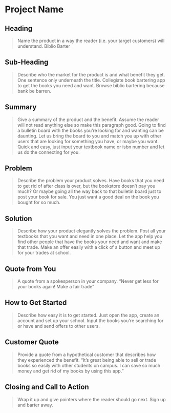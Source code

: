 # Project Name #

<!-- 
> This material was originally posted [here](http://www.quora.com/What-is-Amazons-approach-to-product-development-and-product-management). It is reproduced here for posterities sake.

There is an approach called "working backwards" that is widely used at Amazon. They work backwards from the customer, rather than starting with an idea for a product and trying to bolt customers onto it. While working backwards can be applied to any specific product decision, using this approach is especially important when developing new products or features.

For new initiatives a product manager typically starts by writing an internal press release announcing the finished product. The target audience for the press release is the new/updated product's customers, which can be retail customers or internal users of a tool or technology. Internal press releases are centered around the customer problem, how current solutions (internal or external) fail, and how the new product will blow away existing solutions.

If the benefits listed don't sound very interesting or exciting to customers, then perhaps they're not (and shouldn't be built). Instead, the product manager should keep iterating on the press release until they've come up with benefits that actually sound like benefits. Iterating on a press release is a lot less expensive than iterating on the product itself (and quicker!).

If the press release is more than a page and a half, it is probably too long. Keep it simple. 3-4 sentences for most paragraphs. Cut out the fat. Don't make it into a spec. You can accompany the press release with a FAQ that answers all of the other business or execution questions so the press release can stay focused on what the customer gets. My rule of thumb is that if the press release is hard to write, then the product is probably going to suck. Keep working at it until the outline for each paragraph flows. 

Oh, and I also like to write press-releases in what I call "Oprah-speak" for mainstream consumer products. Imagine you're sitting on Oprah's couch and have just explained the product to her, and then you listen as she explains it to her audience. That's "Oprah-speak", not "Geek-speak".

Once the project moves into development, the press release can be used as a touchstone; a guiding light. The product team can ask themselves, "Are we building what is in the press release?" If they find they're spending time building things that aren't in the press release (overbuilding), they need to ask themselves why. This keeps product development focused on achieving the customer benefits and not building extraneous stuff that takes longer to build, takes resources to maintain, and doesn't provide real customer benefit (at least not enough to warrant inclusion in the press release).
 -->
 
## Heading ##
  > Name the product in a way the reader (i.e. your target customers) will understand.
  Biblio Barter

## Sub-Heading ##
  > Describe who the market for the product is and what benefit they get. One sentence only underneath the title.
  Collegiate book bartering app to get the books you need and want. 
  Browse biblio bartering because bank be barren.

## Summary ##
  > Give a summary of the product and the benefit. Assume the reader will not read anything else so make this paragraph good.
  Going to find a bulletin board with the books you’re looking for and wanting can be daunting. Let us bring the board to you and match you up with other users that are looking for something you have, or maybe you want. Quick and easy, just input your textbook name or isbn number and let us do the connecting for you. 

## Problem ##
  > Describe the problem your product solves.
  Have books that you need to get rid of after class is over, but the bookstore doesn’t pay you much? Or maybe going all the way back to that bulletin board just to post your book for sale. You just want a good deal on the book you bought for so much. 

## Solution ##
  > Describe how your product elegantly solves the problem.
  Post all your textbooks that you want and need in one place. Let the app help you find other people that have the books your need and want and make that trade. Make an offer easily with a click of a button and meet up for your trades at school. 

## Quote from You ##
  > A quote from a spokesperson in your company.
  “Never get less for your books again! Make a fair trade” 

## How to Get Started ##
  > Describe how easy it is to get started.
  Just open the app, create an account and set up your school. Input the books you're searching for or have and send offers to other users. 

## Customer Quote ##
  > Provide a quote from a hypothetical customer that describes how they experienced the benefit.
  “It’s great being able to sell or trade books so easily with other students on campus. I can save so much money and get rid of my books by using this app.”

## Closing and Call to Action ##
  > Wrap it up and give pointers where the reader should go next.
  Sign up and barter away. 
